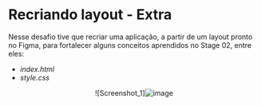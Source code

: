 # Recriando layout - Extra

Nesse desafio tive que recriar uma aplicação, a partir de um layout pronto no Figma, para fortalecer alguns conceitos aprendidos no Stage 02, entre eles:

- _index.html_
- _style.css_

<div align="center">

![Screenshot_1]![image](https://user-images.githubusercontent.com/72473993/214846055-1ab117f9-96c0-41a2-8b0e-19160b254356.png)
